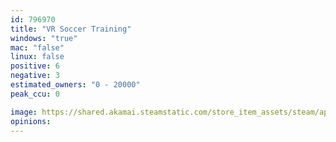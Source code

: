 ```yaml
---
id: 796970
title: "VR Soccer Training"
windows: "true"
mac: "false"
linux: false
positive: 6
negative: 3
estimated_owners: "0 - 20000"
peak_ccu: 0

image: https://shared.akamai.steamstatic.com/store_item_assets/steam/apps/796970/header.jpg?t=1522655564
opinions:
---
```

